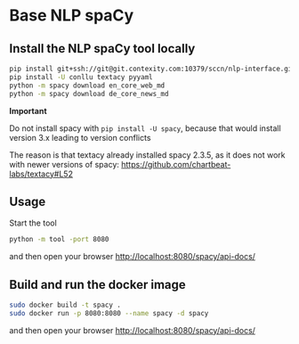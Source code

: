 # Base NLP spaCy

## Install the NLP spaCy tool locally

```bash
pip install git+ssh://git@git.contexity.com:10379/sccn/nlp-interface.git
pip install -U conllu textacy pyyaml
python -m spacy download en_core_web_md
python -m spacy download de_core_news_md
```

**Important**

Do not install spacy with ```pip install -U spacy```, because that would install version 3.x leading to version conflicts

The reason is that textacy already installed spacy 2.3.5, as it does not work with newer versions of spacy:
<https://github.com/chartbeat-labs/textacy#L52>

## Usage

Start the tool

```bash
python -m tool -port 8080
```

and then open your browser <http://localhost:8080/spacy/api-docs/>

## Build and run the docker image

```bash
sudo docker build -t spacy .
sudo docker run -p 8080:8080 --name spacy -d spacy
```

and then open your browser <http://localhost:8080/spacy/api-docs/>